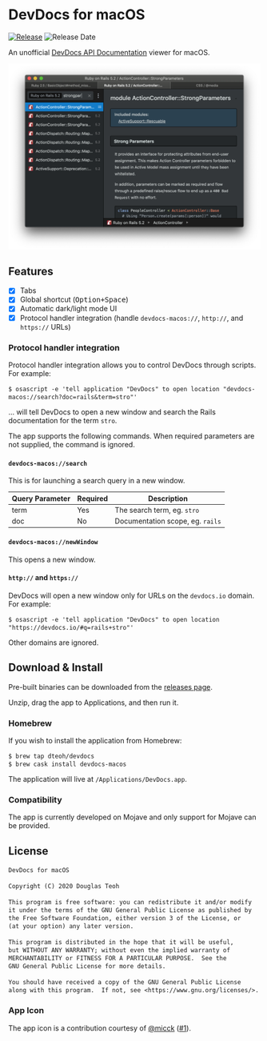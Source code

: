 # DevDocs for macOS

[![Release](https://img.shields.io/github/release/dteoh/devdocs-macos.svg)](https://github.com/dteoh/devdocs-macos/releases)
![Release Date](https://img.shields.io/github/release-date/dteoh/devdocs-macos.svg)

An unofficial [DevDocs API Documentation][1] viewer for macOS.

![App screenshot](./img/screenshot.png?raw=true "DevDocs for macOS screenshot")

## Features

- [x] Tabs
- [x] Global shortcut (<kbd>Option+Space</kbd>)
- [x] Automatic dark/light mode UI
- [x] Protocol handler integration (handle `devdocs-macos://`, `http://`, and `https://` URLs)

### Protocol handler integration

Protocol handler integration allows you to control DevDocs through scripts. For
example:

```
$ osascript -e 'tell application "DevDocs" to open location "devdocs-macos://search?doc=rails&term=stro"'
```

... will tell DevDocs to open a new window and search the Rails documentation for
the term `stro`.

The app supports the following commands. When required parameters are not
supplied, the command is ignored.

#### `devdocs-macos://search`

This is for launching a search query in a new window.

| Query Parameter | Required | Description
| --------------- | -------- | -----------
| term            | Yes      | The search term, eg. `stro`
| doc             | No       | Documentation scope, eg. `rails`

#### `devdocs-macos://newWindow`

This opens a new window.

#### `http://` and `https://`

DevDocs will open a new window only for URLs on the `devdocs.io` domain. For
example:

```
$ osascript -e 'tell application "DevDocs" to open location "https://devdocs.io/#q=rails+stro"'
```

Other domains are ignored.

## Download & Install

Pre-built binaries can be downloaded from the [releases page][2].

Unzip, drag the app to Applications, and then run it.

### Homebrew

If you wish to install the application from Homebrew:

```
$ brew tap dteoh/devdocs
$ brew cask install devdocs-macos
```

The application will live at `/Applications/DevDocs.app`.

### Compatibility

The app is currently developed on Mojave and only support for Mojave can be
provided.

## License

```
DevDocs for macOS

Copyright (C) 2020 Douglas Teoh

This program is free software: you can redistribute it and/or modify
it under the terms of the GNU General Public License as published by
the Free Software Foundation, either version 3 of the License, or
(at your option) any later version.

This program is distributed in the hope that it will be useful,
but WITHOUT ANY WARRANTY; without even the implied warranty of
MERCHANTABILITY or FITNESS FOR A PARTICULAR PURPOSE.  See the
GNU General Public License for more details.

You should have received a copy of the GNU General Public License
along with this program.  If not, see <https://www.gnu.org/licenses/>.
```

### App Icon

The app icon is a contribution courtesy of [@micck][3] ([#1][4]).


[1]: https://devdocs.io/
[2]: https://github.com/dteoh/devdocs-macos/releases
[3]: https://github.com/micck
[4]: https://github.com/dteoh/devdocs-macos/issues/1
